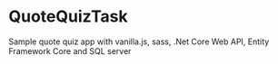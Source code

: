# QuoteQuizTask
Sample quote quiz app with vanilla.js, sass, .Net Core Web API,  Entity Framework Core and SQL server
